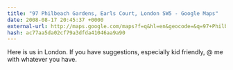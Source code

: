 ```yaml
---
title: "97 Philbeach Gardens, Earls Court, London SW5 - Google Maps"
date: 2008-08-17 20:45:37 +0000
external-url: http://maps.google.com/maps?f=q&hl=en&geocode=&q=97+Philbeach+Gardens,+Earls+Court,+London+SW5&sll=44.904888,-93.438689&sspn=0.008891,0.016072&ie=UTF8&z=16&iwloc=addr
hash: ac77aa5da02cf79a3dfda41046aa9a90
---
```


Here is us in London.  If you have suggestions, especially kid friendly, @ me with whatever you have.
